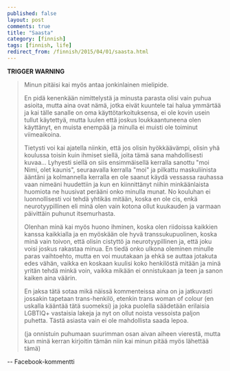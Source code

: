 ```yaml
---
published: false
layout: post
comments: true
title: "Saasta"
category: [finnish]
tags: [finnish, life]
redirect_from: /finnish/2015/04/01/saasta.html
---
```


**TRIGGER WARNING**

> Minun pitäisi kai myös antaa jonkinlainen mielipide.
>
> En pidä kenenkään nimittelystä ja minusta parasta olisi vain puhua asioita,
> mutta aina ovat nämä, jotka eivät kuuntele tai halua ymmärtää ja kai tälle
> sanalle on oma käyttötarkoituksensa, ei ole kovin usein tullut käytettyä,
> mutta luulen että joskus loukkaantuneena olen käyttänyt, en muista enempää ja
> minulla ei muisti ole toiminut viimeaikoina.
>
> Tietysti voi kai ajatella niinkin, että jos olisin hyökkäävämpi, olisin yhä
> koulussa toisin kuin ihmiset siellä, joita tämä sana mahdollisesti kuvaa...
> Lyhyesti siellä on siis ensimmäisellä kerralla sanottu "moi Nimi, olet
> kaunis", seuraavalla kerralla "moi" ja pilkattu maskuliinista ääntäni ja
> kolmannella kerralla en ole saanut käydä vessassa rauhassa vaan nimeäni
> huudettiin ja kun en kiinnittänyt niihin minkäänlaista huomiota ne huusivat
> perääni onko minulla munat. No kouluhan ei luonnollisesti voi tehdä yhtikäs
> mitään, koska en ole cis, enkä neurotyypillinen eli minä olen vain kotona
> ollut kuukauden ja varmaan päivittäin puhunut itsemurhasta.
>
> Olenhan minä kai myös huono ihminen, koska olen riidoissa kaikkien kanssa
> kaikkialla ja en myöskään ole hyvä transsukupuolinen, koska minä vain toivon,
> että olisin cistyttö ja neurotyypillinen ja, että joku voisi joskus rakastaa
> minua. En tiedä onko ulkona oleminen minulle paras vaihtoehto, mutta en voi
> muutakaan ja ehkä se auttaa jotakuta edes vähän, vaikka en koskaan kuulisi
> koko henkilöstä mitään ja minä yritän tehdä minkä voin, vaikka mikään ei
> onnistukaan ja teen ja sanon kaiken aina väärin.
>
> En jaksa tätä sotaa mikä näissä kommenteissa aina on ja jatkuvasti jossakin
> tapetaan trans-henkilö, etenkin trans woman of colour (en uskalla kääntää tätä
> suomeksi) ja joka puolella säädetään erilaisia LGBTIQ+ vastaisia lakeja ja nyt
> on ollut noista vessoista paljon puhetta. Tästä asiasta vain ei ole
> mahdollista saada lepoa.
>
> (ja onnistuin puhumaan suurimman osan aivan aiheen vierestä, mutta kun minä
> kerran kirjoitin tämän niin kai minun pitää myös lähettää tämä)

-- Facebook-kommentti
